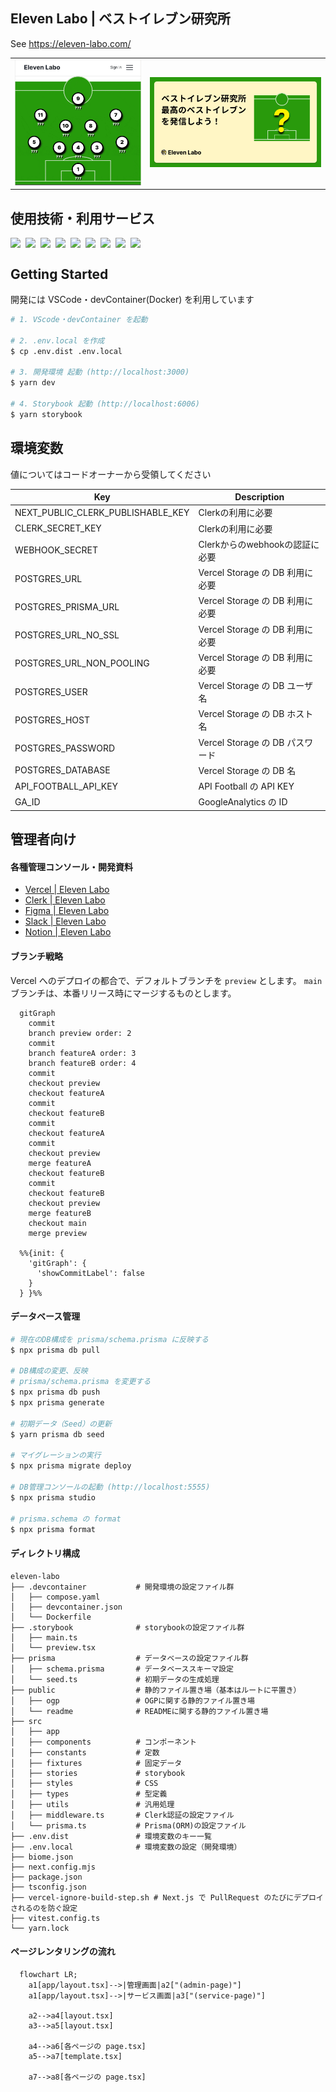 ## Eleven Labo | ベストイレブン研究所

See https://eleven-labo.com/

<table>
  <tr>
    <td><img src="./public/readme/concept1.gif"></td>
    <td><img src="./public/readme/concept2.jpg"></td>
  </tr>
</table>


## 使用技術・利用サービス

<div style="display:flex; gap:8px">
  <img src="https://img.shields.io/badge/-Vercel-000000?style=flat&logoColor=white&logo=vercel">
  <img src="https://img.shields.io/badge/-PostgreSQL-4169E1?style=flat&logoColor=white&logo=postgreSQL">
  <img src="https://img.shields.io/badge/-Clerk-6C47FF?style=flat&logoColor=white&logo=clerk">
  <img src="https://img.shields.io/badge/-TypeScript-007ACC?style=flat&logoColor=white&logo=typescript">
  <img src="https://img.shields.io/badge/-Next.js-000000?style=flat&logoColor=white&logo=nextdotjs">
  <img src="https://img.shields.io/badge/-Figma-F24E1E?style=flat&logoColor=white&logo=figma">
  <img src="https://img.shields.io/badge/-Storybook-FF4785?style=flat&logoColor=white&logo=storybook">
  <img src="https://img.shields.io/badge/-Chakura%20UI-319795?style=flat&logoColor=white&logo=chakraui">
  <img src="https://img.shields.io/badge/-Visual%20Studio%20Code-5C2D91?style=flat&logoColor=white&logo=visual-studio">
</div>


## Getting Started

開発には VSCode・devContainer(Docker) を利用しています

```sh
# 1. VScode・devContainer を起動

# 2. .env.local を作成
$ cp .env.dist .env.local

# 3. 開発環境 起動 (http://localhost:3000)
$ yarn dev

# 4. Storybook 起動 (http://localhost:6006)
$ yarn storybook
```


## 環境変数

値についてはコードオーナーから受領してください

| Key | Description |
| ---- | ---- |
| NEXT_PUBLIC_CLERK_PUBLISHABLE_KEY | Clerkの利用に必要 |
| CLERK_SECRET_KEY | Clerkの利用に必要 |
| WEBHOOK_SECRET | Clerkからのwebhookの認証に必要 |
| POSTGRES_URL | Vercel Storage の DB 利用に必要 |
| POSTGRES_PRISMA_URL | Vercel Storage の DB 利用に必要 |
| POSTGRES_URL_NO_SSL | Vercel Storage の DB 利用に必要 |
| POSTGRES_URL_NON_POOLING | Vercel Storage の DB 利用に必要 |
| POSTGRES_USER | Vercel Storage の DB ユーザ名 |
| POSTGRES_HOST | Vercel Storage の DB ホスト名 |
| POSTGRES_PASSWORD | Vercel Storage の DB パスワード |
| POSTGRES_DATABASE | Vercel Storage の DB 名 |
| API_FOOTBALL_API_KEY | API Football の API KEY |
| GA_ID | GoogleAnalytics の ID |


## 管理者向け

#### 各種管理コンソール・開発資料

- [Vercel | Eleven Labo](https://vercel.com/eleven-labo/eleven-labo)
- [Clerk | Eleven Labo](https://dashboard.clerk.com/apps/app_2iii3RLAoJrF3EfkSUtBqWRtcGl/instances/ins_2iii3P9Y06xFeEr9Di1hvyPVDGA)
- [Figma | Eleven Labo](https://www.figma.com/files/team/1378738534124220787/project/239964492?fuid=1378738532096732362)
- [Slack | Eleven Labo](https://app.slack.com/client/T07DC044G0K/C07DEHMA1V2)
- [Notion | Eleven Labo](https://www.notion.so/8a1c7f326a074d19b8ea66bc5bd22937)


#### ブランチ戦略

Vercel へのデプロイの都合で、デフォルトブランチを `preview` とします。
`main` ブランチは、本番リリース時にマージするものとします。

```mermaid
  gitGraph
    commit
    branch preview order: 2
    commit
    branch featureA order: 3
    branch featureB order: 4
    commit
    checkout preview
    checkout featureA
    commit
    checkout featureB
    commit
    checkout featureA
    commit
    checkout preview
    merge featureA
    checkout featureB
    commit
    checkout featureB
    checkout preview
    merge featureB
    checkout main
    merge preview
  
  %%{init: { 
    'gitGraph': {
      'showCommitLabel': false
    }
  } }%%
```


#### データベース管理

```sh
# 現在のDB構成を prisma/schema.prisma に反映する
$ npx prisma db pull

# DB構成の変更、反映
# prisma/schema.prisma を変更する
$ npx prisma db push
$ npx prisma generate

# 初期データ（Seed）の更新
$ yarn prisma db seed

# マイグレーションの実行
$ npx prisma migrate deploy

# DB管理コンソールの起動 (http://localhost:5555)
$ npx prisma studio

# prisma.schema の format
$ npx prisma format
```

#### ディレクトリ構成

```
eleven-labo
├── .devcontainer           # 開発環境の設定ファイル群
│   ├── compose.yaml
│   ├── devcontainer.json
│   └── Dockerfile
├── .storybook              # storybookの設定ファイル群
│   ├── main.ts
│   └── preview.tsx
├── prisma                  # データベースの設定ファイル群
│   ├── schema.prisma       # データベーススキーマ設定
│   └── seed.ts             # 初期データの生成処理
├── public                  # 静的ファイル置き場（基本はルートに平置き）
│   ├── ogp                 # OGPに関する静的ファイル置き場
│   └── readme              # READMEに関する静的ファイル置き場
├── src
│   ├── app
│   ├── components          # コンポーネント
│   ├── constants           # 定数
│   ├── fixtures            # 固定データ
│   ├── stories             # storybook
│   ├── styles              # CSS
│   ├── types               # 型定義
│   ├── utils               # 汎用処理
│   ├── middleware.ts       # Clerk認証の設定ファイル
│   └── prisma.ts           # Prisma(ORM)の設定ファイル
├── .env.dist               # 環境変数のキー一覧
├── .env.local              # 環境変数の設定（開発環境）
├── biome.json
├── next.config.mjs
├── package.json
├── tsconfig.json
├── vercel-ignore-build-step.sh # Next.js で PullRequest のたびにデプロイされるのを防ぐ設定
├── vitest.config.ts
└── yarn.lock
```

#### ページレンタリングの流れ

```mermaid
  flowchart LR;
    a1[app/layout.tsx]-->|管理画面|a2["(admin-page)"]
    a1[app/layout.tsx]-->|サービス画面|a3["(service-page)"]

    a2-->a4[layout.tsx]
    a3-->a5[layout.tsx]

    a4-->a6[各ページの page.tsx]
    a5-->a7[template.tsx]

    a7-->a8[各ページの page.tsx]
```
